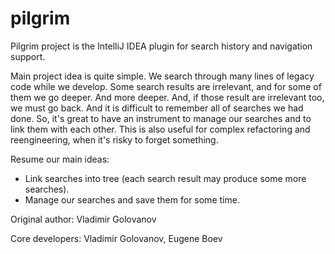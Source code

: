 # pilgrim

Pilgrim project is the IntelliJ IDEA plugin for search history and navigation support.

Main project idea is quite simple. We search through many lines of legacy code while we develop. Some search results are irrelevant, and for some of them we go deeper. And more deeper. And, if those result are irrelevant too, we must go back. And it is difficult to remember all of searches we had done. So, it's great to have an instrument to manage our searches and to link them with each other. This is also useful for complex refactoring and reengineering, when it's risky to forget something.

Resume our main ideas:

- Link searches into tree (each search result may produce some more searches).
- Manage our searches and save them for some time.

Original author: Vladimir Golovanov

Core developers: Vladimir Golovanov, Eugene Boev
